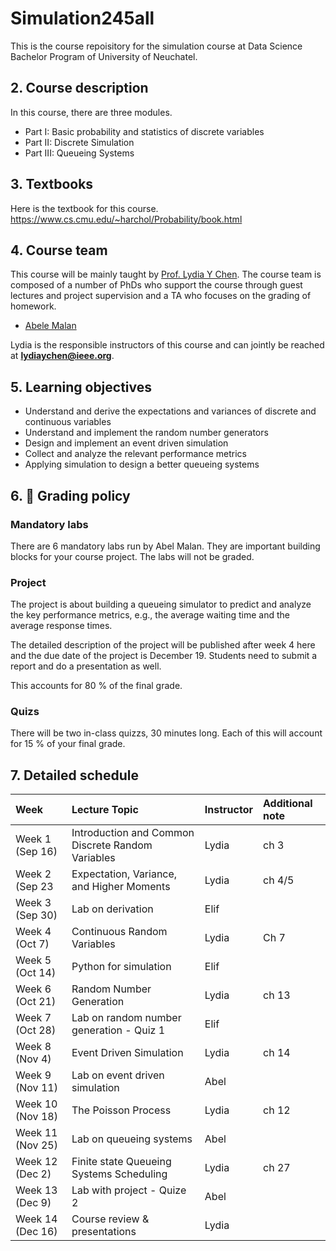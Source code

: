 # Simulation245all

This is the course repoisitory for the simulation course at Data Science Bachelor Program of University of Neuchatel.


##  2. <a name='Coursedescription'></a>Course description

In this course, there are three modules.
- Part I: Basic probability and statistics of discrete variables
- Part II: Discrete Simulation
- Part III: Queueing Systems


##  3. <a name='Textbooks'></a>Textbooks
Here is the textbook for this course.
https://www.cs.cmu.edu/~harchol/Probability/book.html

##  4. <a name='Courseteam'></a>Course team

This course will be mainly taught by [Prof. Lydia Y Chen](https://lydiaychen.github.io/). The course team is composed of a number of PhDs who support the course through guest lectures and project supervision and a TA who focuses on the grading of homework.

-  [Abele Malan](mailto:abele.malan@unine.ch)

Lydia is the responsible instructors of this course and can jointly be reached at **lydiaychen@ieee.org**.

##  5. <a name='Learningobjectives'></a>Learning objectives

- Understand and derive the expectations and variances of discrete and continuous variables
- Understand and implement the random number generators
- Design and implement an event driven simulation
- Collect and analyze the relevant performance metrics
- Applying simulation to design a better queueing systems

##  6. <a name='dart:Gradingpolicy'></a>:dart: Grading policy

### Mandatory labs
There are 6 mandatory labs run by Abel Malan. They are important building blocks for your course project. The labs will not be graded.

### Project
The project is about building a queueing simulator to predict and analyze the key performance metrics, e.g., the average waiting time and the average response times.

The detailed description of the project will be published after week 4 here and the due date of the project is December 19. Students need to submit a report and do a presentation as well.

This accounts for 80 % of the final grade.

### Quizs 
There will be two in-class quizzs, 30 minutes long. Each of this will account for 15 % of your final grade.


##  7. <a name='Detailedschedule'></a>Detailed schedule


**Week**|**Lecture Topic**|**Instructor**|**Additional note**
:-----|:-----|:-----|:-----
Week 1 (Sep 16) | Introduction and Common Discrete Random Variables | Lydia | ch 3
Week 2 (Sep 23 | Expectation, Variance, and Higher Moments | Lydia| ch 4/5
Week 3 (Sep 30) | Lab on derivation | Elif
Week 4 (Oct 7) | Continuous Random Variables | Lydia | Ch 7
Week 5 (Oct 14) | Python for simulation | Elif
Week 6 (Oct 21) | Random Number Generation | Lydia | ch 13
Week 7 (Oct 28) | Lab on random number generation - Quiz 1 | Elif
Week 8 (Nov 4) | Event Driven Simulation | Lydia | ch 14
Week 9 (Nov 11) | Lab on event driven simulation | Abel
Week 10 (Nov 18) | The Poisson Process | Lydia | ch 12
Week 11 (Nov 25) | Lab on queueing systems | Abel | 
Week 12 (Dec 2) |  Finite state Queueing Systems Scheduling| Lydia| ch 27
Week 13 (Dec 9) | Lab with project - Quize 2 | Abel
Week 14 (Dec 16) | Course review & presentations | Lydia
